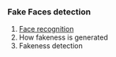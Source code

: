 ### Fake Faces detection
1. [Face recognition](https://github.com/saiamrit/fake-detection/tree/master/Face%20Recognition)
2. How fakeness is generated
3. Fakeness detection 
